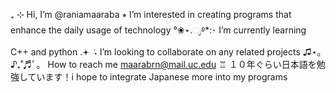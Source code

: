 ₊ ⊹ Hi, I’m @raniamaaraba
⭒ I’m interested in creating programs that enhance the daily usage of technology
°❀⋆.ೃ࿔*:･ I’m currently learning C++ and python
.𖥔 ݁ ˖ I’m looking to collaborate on any related projects
♫⋆｡♪₊˚♬ﾟ。 How to reach me maarabrn@mail.uc.edu
♖ １０年ぐらい日本語を勉強しています！i hope to integrate Japanese more into my programs

<!---
raniamaaraba/raniamaaraba is a ✨ special ✨ repository because its `README.md` (this file) appears on your GitHub profile.
You can click the Preview link to take a look at your changes.
--->
